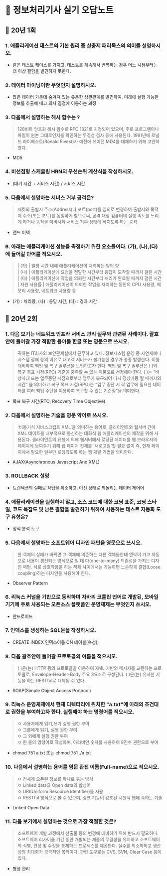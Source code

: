 # 📌 정보처리기사 실기 오답노트

## 📖 20년 1회

### 1. 애플리케이션 테스트의 기본 원리 중 살충제 패러독스의 의미를 설명하시오.
- 같은 테스트 케이스를 가지고, 테스트를 계속해서 반복하는 경우 어느 시점부터는 더 이상 결함을 발견하지 못한다.

### 2. 데이터 마이닝이란 무엇인지 설명하시오.
- 많은 데이터 가운데 숨겨져 있는 유용한 상관관계를 발견하여, 미래에 실행 가능한 정보를 추출해 내고 의사 결정에 이용하는 과정

### 3. 다음에서 설명하는 해시 함수는 ?
> 128비트 암호화 해시 함수로 RFC 1321로 지정되어 있으며, 주로 프로그램이나 파일이 원본 그대로인지를 확인하는 무결성 검사 등에 사용된다. 1991년에 로널드 라이베스트(Ronald Rivest)가 예전에 쓰이던 MD4를 대체하기 위해 고안하였다.
- MD5

### 4. 비선점형 스케줄링 HRN의 우선순위 계산식을 작성하시오.
- (대기 시간 + 서비스 시간) / 서비스 시간

### 5. 다음에서 설명하는 서비스 거부 공격은?
> 패킷의 출발지 주소(Address)나 포트(port)를 임의로 변경하여 출발지와 목적지 주소(또는 포트)를 동일하게 함으로써, 공격 대상 컴퓨터의 실행 속도를 느리게 하거나 동작을 마비시켜 서비스 거부 상태에 빠지도록 하는 공격
- 랜드 어택

### 6. 아래는 애플리케이션 성능을 측정하기 위한 요소들이다. (가), (나),(다)에 들어갈 단어를 적으시오.
>| (가) | 일정 시간 내에 애플리케이션이 처리하는 일의 양  
| (나) | 애플리케이션에 요청을 전달한 시간부터 응답이 도착할 때까지 걸린 시간  
| (다) | 애플리케이션에 작업을 의뢰한 시간부터 처리가 완료될 때까지 걸린 시간  
| 자원 사용률 | 애플리케이션이 의뢰한 작업을 처리하는 동안의 CPU 사용량, 메모리 사용량, 네트워크 사용량 등
- (가) : 처리량, (나) : 응답 시간, (다) : 경과 시간

## 📖 20년 2회

### 1. 다음 보기는 네트워크 인프라 서비스 관리 실무와 관련된 사례이다. 괄호안에 들어갈 가장 적합한 용어를 한글 또는 영문으로 쓰시오.

> 귀하는 IT회사의 보안관제실에서 근무하고 있다. 정보시스템 운영 중 자연재해나 시스템 장애 등의 이유로 대고객 서비스가 불가능한 경우가 종종 발생한다. 이를 대비하여 백업 및 복구 솔루션을 도입하고자 한다.
백업 및 복구 솔루션은 (            )와 복구 목표 시점(RPO) 기준을 충족할 수 있는 제품으로 선정해야 한다. (           )는 “비상사태 또는 업무중단 시점으로부터 업무가 복구되어 다시 정상가동 될 때까지의 시간” 을 의미하고 복구 목표 시점(RPO)는 "업무 중단 시 각 업무에 필요한 데이터를 여러 백업 수단을 이용하여 복구할 수 있는 기준점"을 의미한다.
- 목표 복구 시간(RTO; Recovery Time Objective)

### 2. 다음에서 설명하는 기술을 영문 약어로 쓰시오.
> '비동기식 자바스크립트 XML'을 의미하는 용어로, 클라이언트와 웹서버 간에 XML 데이트를 내부적으로 통신하는 대화식 웹 애플리케이션의 제작을 위해 사용된다. 클라이언트의 요청에 의해 웹서버에서 로딩된 데이터를 웹 브라우저의 페이지에 보여주기 위해 웹 페이지 전체를 '새로고침'할 필요 없이 즉, 현재 페이지에서 필요한 일부만 로딩되도록 하는 웹 개발 기법을 의미한다.
- AJAX(Asynchronous Javascript And XML)

### 3. ROLLBACK 설명
- 트랜잭션의 실패로 작업을 취소하고, 이전 상태로 되돌리는 데이터 제어어

### 4. 애플리케이션을 실행하지 않고, 소스 코드에 대한 코딩 표준, 코딩 스타일, 코드 복잡도 및 남은 결함을 발견하기 위하여 사용하는 테스트 자동화 도구 유형은?
- 정적 분석 도구

### 5. 다음에서 설명하는 소프트웨어 디자인 패턴을 영문으로 쓰시오.
> 한 객체의 상태가 바뀌면 그 객체에 의존하는 다른 객체들한테 연락이 가고 자동으로 내용이 갱신되는 방식으로 일 대 다(one-to-many) 의존성을 가지는 디자인 패턴. 
서로 상호작용을 하는 객체 사이에서는 가능하면 느슨하게 결합(Loose coupling)하는 디자인을 사용해야 한다.
- Observer Pattern

### 6. 리눅스 커널을 기반으로 동작하며 자바의 코틀린 언어로 개발된, 모바일 기기에 주로 사용되는 오픈소스 플랫폼인 운영체제는 무엇인지 쓰시오.
- 안드로이드

### 7. 인덱스를 생성하는 SQL문을 작성하시오.
- CREATE INDEX 인덱스이름 ON 테이블(속성);

### 8. 다음 괄호안에 들어갈 프로토콜의 이름을 적으시오.
> (              )은(는) HTTP 등의 프로토콜을 이용하여 XML 기반의 메시지를 교환하는 프로토콜로, Envelope-Header-Body 주요 3요소로 구성된다. (              )은(는) 유사한 기능을 하는 RESTful로 대체될 수 있다.
- SOAP(Simple Object Access Protocol)

### 9. 리눅스 운영체제에서 현재 디렉터리에 위치한 "a.txt"에 아래의 조건대로 권한을 부여하고자 한다. 실행해야 하는 명령어를 적으시오.
> ㅇ 사용자에게 읽기,쓰기 실행 권한 부여  
ㅇ 그룹에게 읽기, 실행 권한 부여  
ㅇ 그 외에게 실행 권한 부여  
ㅇ 한 줄의 명령어로 작성하며, 아라비안 숫자를 사용하여 8진수 권한으로 부여
- chmod 751 a.txt 또는 chmod 751 ./a.txt

### 10. 다음에서 설명하는 용어를 영문 완전 이름(Full-name)으로 적으시오.
> ㅇ 전세계 오픈된 정보를 하나로 묶는 방식  
ㅇ Linked data와 Open data의 합성어  
ㅇ URI(Uniform Resource Identifier)를 사용  
ㅇ RESTful 방식으로 볼 수 있으며, 링크 기능이 강조된 시멘틱 웹에 속하는 기술
- Linked Open Data

### 11. 다음 보기에서 설명하는 것으로 가장 적절한 것은?
> 소프트웨어 개발 과정에서 산출물 등의 변경에 대비하기 위해 반드시 필요하다. 소프트웨어 리사이클 기간 동안 개발되는 제품의 무결성을 유지하고 소프트웨어의 식별, 편성 및 수정을 통제하는 프로세스를 제공한다. 실수를 최소화하고 생산성의 최대화가 궁극적인 목적이다. 관련 도구로는 CVS, SVN, Clear Case 등이 있다.
- 형상 관리